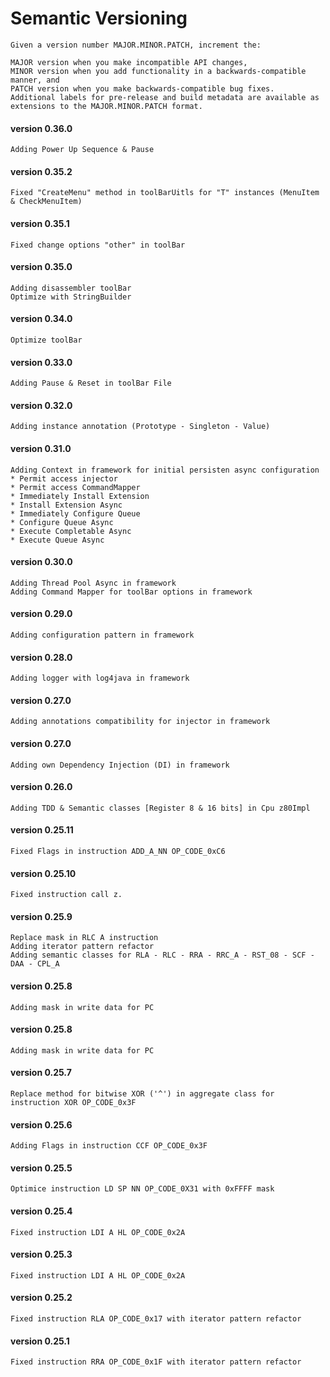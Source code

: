 Semantic Versioning
=========

```
Given a version number MAJOR.MINOR.PATCH, increment the:

MAJOR version when you make incompatible API changes,
MINOR version when you add functionality in a backwards-compatible manner, and
PATCH version when you make backwards-compatible bug fixes.
Additional labels for pre-release and build metadata are available as extensions to the MAJOR.MINOR.PATCH format.
```

#### version 0.36.0
```
Adding Power Up Sequence & Pause
```

#### version 0.35.2
```
Fixed "CreateMenu" method in toolBarUitls for "T" instances (MenuItem & CheckMenuItem)
```

#### version 0.35.1
```
Fixed change options "other" in toolBar
```

#### version 0.35.0
```
Adding disassembler toolBar
Optimize with StringBuilder
```

#### version 0.34.0
```
Optimize toolBar
```

#### version 0.33.0
```
Adding Pause & Reset in toolBar File
```

#### version 0.32.0
```
Adding instance annotation (Prototype - Singleton - Value)
```

#### version 0.31.0
```
Adding Context in framework for initial persisten async configuration
* Permit access injector
* Permit access CommandMapper
* Immediately Install Extension
* Install Extension Async
* Immediately Configure Queue
* Configure Queue Async
* Execute Completable Async
* Execute Queue Async
```

#### version 0.30.0
```
Adding Thread Pool Async in framework
Adding Command Mapper for toolBar options in framework
```

#### version 0.29.0
```
Adding configuration pattern in framework
```

#### version 0.28.0
```
Adding logger with log4java in framework
```

#### version 0.27.0
```
Adding annotations compatibility for injector in framework
```

#### version 0.27.0
```
Adding own Dependency Injection (DI) in framework
```

#### version 0.26.0
```
Adding TDD & Semantic classes [Register 8 & 16 bits] in Cpu z80Impl
```

#### version 0.25.11
```
Fixed Flags in instruction ADD_A_NN OP_CODE_0xC6
```

#### version 0.25.10
```
Fixed instruction call z.
```

#### version 0.25.9
```
Replace mask in RLC A instruction
Adding iterator pattern refactor
Adding semantic classes for RLA - RLC - RRA - RRC_A - RST_08 - SCF - DAA - CPL_A
```

#### version 0.25.8
```
Adding mask in write data for PC
```

#### version 0.25.8
```
Adding mask in write data for PC
```

#### version 0.25.7
```
Replace method for bitwise XOR ('^') in aggregate class for instruction XOR OP_CODE_0x3F
```

#### version 0.25.6
```
Adding Flags in instruction CCF OP_CODE_0x3F
```

#### version 0.25.5
```
Optimice instruction LD SP NN OP_CODE_0X31 with 0xFFFF mask
```

#### version 0.25.4
```
Fixed instruction LDI A HL OP_CODE_0x2A
```

#### version 0.25.3
```
Fixed instruction LDI A HL OP_CODE_0x2A
```

#### version 0.25.2
```
Fixed instruction RLA OP_CODE_0x17 with iterator pattern refactor
```

#### version 0.25.1
```
Fixed instruction RRA OP_CODE_0x1F with iterator pattern refactor
```
